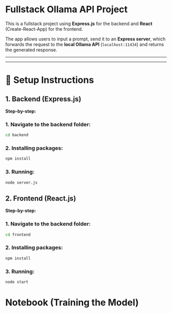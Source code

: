 # Fullstack Ollama API Project
This is a fullstack project using **Express.js** for the backend and **React** (Create-React-App) for the frontend.

The app allows users to input a prompt, send it to an **Express server**, which forwards the request to the **local Ollama API** (`localhost:11434`) and returns the generated response.

---

---

# 🚀 Setup Instructions

## 1. Backend (Express.js)

**Step-by-step:**

### 1. Navigate to the backend folder:

```bash
cd backend
```

### 2. Installing packages:

```bash
npm install
```

### 3. Running:

```bash
node server.js
```

## 2. Frontend (React.js)

**Step-by-step:**

### 1. Navigate to the backend folder:

```bash
cd frontend
```

### 2. Installing packages:

```bash
npm install
```

### 3. Running:

```bash
node start
```

# Notebook (Training the Model)
